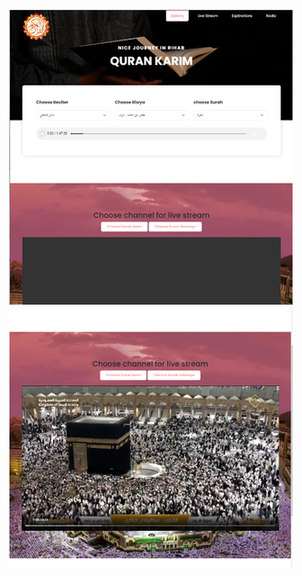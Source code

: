 ![Alt Text](https://github.com/khalidnbg/quran-website/blob/main/1.PNG?raw=true)
![Alt Text](https://github.com/khalidnbg/quran-website/blob/main/2.PNG?raw=true)
